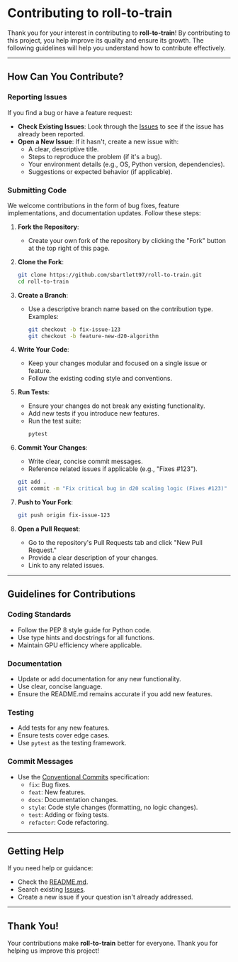# Contributing to roll-to-train

Thank you for your interest in contributing to **roll-to-train**! By contributing to this project, you help improve its quality and ensure its growth. The following guidelines will help you understand how to contribute effectively.

---

## How Can You Contribute?

### Reporting Issues
If you find a bug or have a feature request:
- **Check Existing Issues**: Look through the [Issues](https://github.com/sbartlett97/roll-to-train/issues) to see if the issue has already been reported.
- **Open a New Issue**: If it hasn't, create a new issue with:
  - A clear, descriptive title.
  - Steps to reproduce the problem (if it's a bug).
  - Your environment details (e.g., OS, Python version, dependencies).
  - Suggestions or expected behavior (if applicable).

### Submitting Code
We welcome contributions in the form of bug fixes, feature implementations, and documentation updates. Follow these steps:

1. **Fork the Repository**:
   - Create your own fork of the repository by clicking the "Fork" button at the top right of this page.

2. **Clone the Fork**:
   ```bash
   git clone https://github.com/sbartlett97/roll-to-train.git
   cd roll-to-train
   ```

3. **Create a Branch**:
   - Use a descriptive branch name based on the contribution type. Examples:
     ```bash
     git checkout -b fix-issue-123
     git checkout -b feature-new-d20-algorithm
     ```

4. **Write Your Code**:
   - Keep your changes modular and focused on a single issue or feature.
   - Follow the existing coding style and conventions.

5. **Run Tests**:
   - Ensure your changes do not break any existing functionality.
   - Add new tests if you introduce new features.
   - Run the test suite:
     ```bash
     pytest
     ```

6. **Commit Your Changes**:
   - Write clear, concise commit messages.
   - Reference related issues if applicable (e.g., "Fixes #123").
   ```bash
   git add .
   git commit -m "Fix critical bug in d20 scaling logic (Fixes #123)"
   ```

7. **Push to Your Fork**:
   ```bash
   git push origin fix-issue-123
   ```

8. **Open a Pull Request**:
   - Go to the repository's Pull Requests tab and click "New Pull Request."
   - Provide a clear description of your changes.
   - Link to any related issues.

---

## Guidelines for Contributions

### Coding Standards
- Follow the PEP 8 style guide for Python code.
- Use type hints and docstrings for all functions.
- Maintain GPU efficiency where applicable.

### Documentation
- Update or add documentation for any new functionality.
- Use clear, concise language.
- Ensure the README.md remains accurate if you add new features.

### Testing
- Add tests for any new features.
- Ensure tests cover edge cases.
- Use `pytest` as the testing framework.

### Commit Messages
- Use the [Conventional Commits](https://www.conventionalcommits.org/) specification:
  - `fix`: Bug fixes.
  - `feat`: New features.
  - `docs`: Documentation changes.
  - `style`: Code style changes (formatting, no logic changes).
  - `test`: Adding or fixing tests.
  - `refactor`: Code refactoring.

---

## Getting Help
If you need help or guidance:
- Check the [README.md](README.md).
- Search existing [Issues](https://github.com/sbartlett97/roll-to-train/issues).
- Create a new issue if your question isn't already addressed.

---

## Thank You!
Your contributions make **roll-to-train** better for everyone. Thank you for helping us improve this project!

